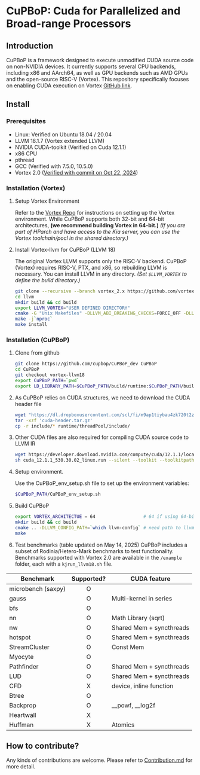 # CuPBoP: Cuda for Parallelized and Broad-range Processors

## Introduction

CuPBoP is a framework designed to execute unmodified CUDA source code on non-NVIDIA devices. It currently supports several CPU backends, including x86 and AArch64, as well as GPU backends such as AMD GPUs and the open-source RISC-V (Vortex). This repository specifically focuses on enabling CUDA execution on Vortex [GitHub link](https://github.com/vortexgpgpu/vortex).

## Install

### Prerequisites

- Linux: Verified on Ubuntu 18.04 / 20.04
- LLVM 18.1.7 (Vortex extended LLVM)
- NVIDIA CUDA-toolkit (Verified on Cuda 12.1.1)
- x86 CPU
- pthread
- GCC (Verified with 7.5.0, 10.5.0)
- Vortex 2.0 ([Verified with commit on Oct 22, 2024](https://github.com/vortexgpgpu/vortex/tree/3a3bb7b70a395a6f96a2bfe657bc724186565fe0))

### Installation (Vortex)

1. Setup Vortex Environment 

   Refer to the [Vortex Repo](https://github.com/vortexgpgpu/vortex) for instructions on setting up the Vortex environment. While CuPBoP supports both 32-bit and 64-bit architectures, **(we recommend building Vortex in 64-bit.)** 
   *(If you are part of HParch and have access to the Kia server, you can use the Vortex toolchain/pocl in the shared directory.)*

2. Install Vortex-llvm for CuPBoP (LLVM 18)

   The original Vortex LLVM supports only the RISC-V backend. CuPBoP (Vortex) requires RISC-V, PTX, and x86, so rebuilding LLVM is necessary. You can install LLVM in any directory. *(Set `$LLVM_VORTEX` to define the build directory.)*
   ```bash
   git clone --recursive --branch vortex_2.x https://github.com/vortexgpgpu/llvm.git llvm-vortex-with-cuda
   cd llvm
   mkdir build && cd build
   export LLVM_VORTEX="USER DEFINED DIRECTORY"
   cmake -G "Unix Makefiles" -DLLVM_ABI_BREAKING_CHECKS=FORCE_OFF -DLLVM_INCLUDE_EXAMPLES=OFF -DLLVM_INCLUDE_TESTS=OFF -DCMAKE_BUILD_TYPE=Release -DLLVM_ENABLE_PROJECTS="clang" -DCMAKE_INSTALL_PREFIX=$LLVM_VORTEX -DDEFAULT_SYSROOT=$RISCV_TOOLCHAIN_PATH/riscv32-unknown-elf -DLLVM_DEFAULT_TARGET_TRIPLE="riscv32-unknown-elf" -DLLVM_TARGETS_TO_BUILD="X86;RISCV;NVPTX" ../llvm
   make -j`nproc`
   make install
   ```

### Installation (CuPBoP)



1. Clone from github

   ```bash
   git clone https://github.com/cupbop/CuPBoP_dev CuPBoP
   cd CuPBoP
   git checkout vortex-llvm18
   export CuPBoP_PATH=`pwd`
   export LD_LIBRARY_PATH=$CuPBoP_PATH/build/runtime:$CuPBoP_PATH/build/runtime/threadPool:$LD_LIBRARY_PATH
   ```
 
2. As CuPBoP relies on CUDA structures, we need to download the CUDA header file

   ```bash
   wget "https://dl.dropboxusercontent.com/scl/fi/m9ap1tiybau4zk720t2z7/cuda-header.tar.gz?rlkey=zmdpst5l66t48ywrbtkj426nu&st=luao6zy7" -O cuda-header.tar.gz
   tar -xzf 'cuda-header.tar.gz'
   cp -r include/* runtime/threadPool/include/
   ```

3. Other CUDA files are also required for compiling CUDA source code to LLVM IR

   ```bash
   wget https://developer.download.nvidia.com/compute/cuda/12.1.1/local_installers/cuda_12.1.1_530.30.02_linux.run
   sh cuda_12.1.1_530.30.02_linux.run --silent --toolkit --toolkitpath=$CuPBoP_PATH/cuda-12.1
   ```

4. Setup environment. 

   Use the CuPBoP_env_setup.sh file to set up the environment variables:
   ```bash
   $CuPBoP_PATH/CuPBoP_env_setup.sh 
   ```

5. Build CuPBoP

   ```bash
   export VORTEX_ARCHITECTUE = 64                  # 64 if using 64-bit vortex
   mkdir build && cd build
   cmake .. -DLLVM_CONFIG_PATH=`which llvm-config` # need path to llvm-config
   make
   ```

6.	Test benchmarks (table updated on May 14, 2025)
   CuPBoP includes a subset of Rodinia/Hetero-Mark benchmarks to test functionality. Benchmarks supported with Vortex 2.0 are available in the `/example` folder, each with a `kjrun_llvm18.sh` file.

   <div align="center">

   | Benchmark       | Supported? | CUDA feature             |
   |------------------|:----------:|--------------------------|
   | microbench (saxpy) |     O      |                          |
   | gauss           |     O      | Multi-kernel in series    |
   | bfs             |     O      |                          |
   | nn              |     O      | Math Library (sqrt)       |
   | nw              |     O      | Shared Mem + syncthreads  |
   | hotspot         |     O      | Shared Mem + syncthreads  |
   | StreamCluster   |     O      | Const Mem                |
   | Myocyte         |     O      |                          |
   | Pathfinder      |     O      | Shared Mem + syncthreads  |
   | LUD             |     O      | Shared Mem + syncthreads  |
   | CFD             |     X      | device, inline function   |
   | Btree           |     O      |                          |
   | Backprop        |     O      | __powf, __log2f          |
   | Heartwall       |     X      |                          |
   | Huffman         |     X      | Atomics                  |


   </div>
   


## How to contribute?

Any kinds of contributions are welcome.
Please refer to [Contribution.md](./CONTRIBUTING.md) for more detail.
